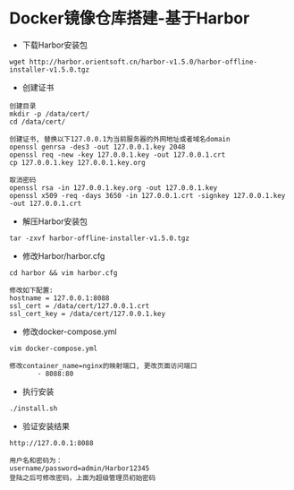 # Docker镜像仓库搭建-基于Harbor  

* 下载Harbor安装包  

``` text
wget http://harbor.orientsoft.cn/harbor-v1.5.0/harbor-offline-installer-v1.5.0.tgz
```

* 创建证书  

``` text
创建目录
mkdir -p /data/cert/
cd /data/cert/

创建证书, 替换以下127.0.0.1为当前服务器的外网地址或者域名domain
openssl genrsa -des3 -out 127.0.0.1.key 2048
openssl req -new -key 127.0.0.1.key -out 127.0.0.1.crt
cp 127.0.0.1.key 127.0.0.1.key.org

取消密码
openssl rsa -in 127.0.0.1.key.org -out 127.0.0.1.key
openssl x509 -req -days 3650 -in 127.0.0.1.crt -signkey 127.0.0.1.key -out 127.0.0.1.crt
```  

* 解压Harbor安装包  

``` text
tar -zxvf harbor-offline-installer-v1.5.0.tgz
```

* 修改Harbor/harbor.cfg  

``` text
cd harbor && vim harbor.cfg

修改如下配置:
hostname = 127.0.0.1:8088
ssl_cert = /data/cert/127.0.0.1.crt
ssl_cert_key = /data/cert/127.0.0.1.key
```

* 修改docker-compose.yml  

``` text
vim docker-compose.yml

修改container_name=nginx的映射端口, 更改页面访问端口
       - 8088:80
```

* 执行安装  

``` text
./install.sh
```

* 验证安装结果  

``` text
http://127.0.0.1:8088

用户名和密码为：
username/password=admin/Harbor12345
登陆之后可修改密码，上面为超级管理员初始密码
```
